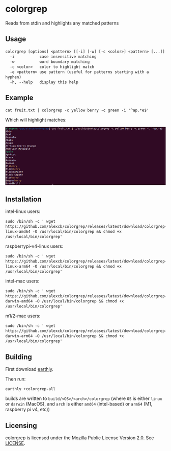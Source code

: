 # colorgrep

Reads from stdin and highlights any matched patterns

## Usage

    colorgrep [options] <pattern> [[-i] [-w] [-c <color>] <pattern> [...]]
      -i           case insensitive matching
      -w           word boundary matching
      -c <color>   color to highlight match
      -e <pattern> use pattern (useful for patterns starting with a hyphen)
      -h, --help   display this help


## Example

    cat fruit.txt | colorgrep -c yellow berry -c green -i '^ap.*e$'

Which will highlight matches:

![screenshot](screenshot.png)

## Installation

intel-linux users:

    sudo /bin/sh -c ' wget https://github.com/alexcb/colorgrep/releases/latest/download/colorgrep-linux-amd64 -O /usr/local/bin/colorgrep && chmod +x /usr/local/bin/colorgrep'

raspberrypi-v4-linux users:

    sudo /bin/sh -c ' wget https://github.com/alexcb/colorgrep/releases/latest/download/colorgrep-linux-arm64 -O /usr/local/bin/colorgrep && chmod +x /usr/local/bin/colorgrep'

intel-mac users:

    sudo /bin/sh -c ' wget https://github.com/alexcb/colorgrep/releases/latest/download/colorgrep-darwin-amd64 -O /usr/local/bin/colorgrep && chmod +x /usr/local/bin/colorgrep'

m1/2-mac users:

    sudo /bin/sh -c ' wget https://github.com/alexcb/colorgrep/releases/latest/download/colorgrep-darwin-arm64 -O /usr/local/bin/colorgrep && chmod +x /usr/local/bin/colorgrep'

## Building

First download [earthly](https://github.com/earthly/earthly).

Then run:

    earthly +colorgrep-all

builds are written to `build/<OS>/<arch>/colorgrep` (where `OS` is either `linux` or `darwin` (MacOS), and `arch` is either `amd64` (intel-based) or `arm64` (M1, raspberry pi v4, etc))


## Licensing
colorgrep is licensed under the Mozilla Public License Version 2.0. See [LICENSE](LICENSE).
